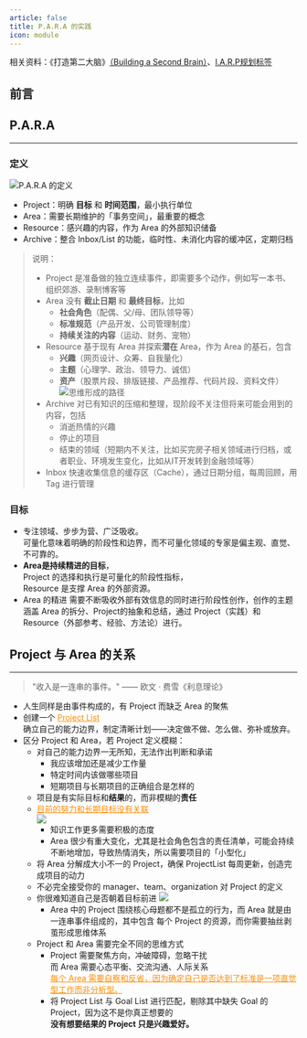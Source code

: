 ```yaml
---
article: false
title: P.A.R.A 的实践
icon: module
---
```


相关资料：《打造第二大脑》[（Building a Second Brain）](https://www.buildingasecondbrain.com/)、[I.A.R.P规划标签](https://help.flomoapp.com/thinking/iarp.html)

## 前言



## P.A.R.A

---

### 定义

![P.A.R.A 的定义](https://cdn.jsdelivr.net/gh/a2981696426/image_store@master/Blog/blog_cms_definition.png)

- Project：明确 **目标** 和 **时间范围**，最小执行单位
- Area：需要长期维护的「事务空间」，最重要的概念
- Resource：感兴趣的内容，作为 Area 的外部知识储备
- Archive：整合 Inbox/List 的功能，临时性、未消化内容的缓冲区，定期归档

> 说明：
> - Project 是准备做的独立连续事件，即需要多个动作，例如写一本书、组织郊游、录制博客等
> - Area 没有 **截止日期** 和 **最终目标**，比如
>   - **社会角色**（配偶、父/母、团队领导等）
>   - **标准规范**（产品开发、公司管理制度）
>   - **持续关注的内容**（运动、财务、宠物）
> - Resource 基于现有 Area 并探索**潜在** Area，作为 Area 的基石，包含
>   - **兴趣**（网页设计、众筹、自我量化）
>   - **主题**（心理学、政治、领导力、诚信）
>   - **资产**（股票片段、排版链接、产品推荐、代码片段、资料文件）
    ![思维形成的路径](https://cdn.jsdelivr.net/gh/a2981696426/image_store@master/Blog/blog_cms_router.png)
> - Archive 对已有知识的压缩和整理，现阶段不关注但将来可能会用到的内容，包括
>   - 消逝热情的兴趣
>   - 停止的项目
>   - 结束的领域（短期内不关注，比如买完房子相关领域进行归档，或者职业、环境发生变化，比如从IT开发转到金融领域等）
> - Inbox 快速收集信息的缓存区（Cache），通过日期分组，每周回顾，用 Tag 进行管理

### 目标

- 专注领域、步步为营、广泛吸收。<br>
  可量化意味着明确的阶段性和边界，而不可量化领域的专家是偏主观、直觉、不可靠的。
- **Area是持续精进的目标**，<br>
  Project 的选择和执行是可量化的阶段性指标，<br>
  Resource 是支撑 Area 的外部资源。
- Area 的精进 需要不断吸收外部有效信息的同时进行阶段性创作，创作的主题涵盖 Area 的拆分、Project的抽象和总结，通过 Project（实践）和 Resource（外部参考、经验、方法论）进行。

## Project 与 Area 的关系

---

> "收入是一连串的事件。" —— 欧文 · 费雪《利息理论》

- 人生同样是由事件构成的，有 Project 而缺乏 Area 的聚焦
- 创建一个 <font color="#FF8C00"><u>Project List</u></font><br>
  确立自己的能力边界，制定清晰计划——决定做不做、怎么做、弥补或放弃。
- 区分 Project 和 Area，若 Project 定义模糊：
  - 对自己的能力边界一无所知，无法作出判断和承诺
    - 我应该增加还是减少工作量
    - 特定时间内该做哪些项目
    - 短期项目与长期项目的正确组合是怎样的
  - 项目是有实际目标和**结果**的，而非模糊的**责任**
  - <font color="#FF8C00"><u>目前的努力和长期目标没有关联</u></font><br>
    ![](https://cdn.jsdelivr.net/gh/a2981696426/image_store@master/Blog/blog_cms_goals.png)
    - 知识工作更多需要积极的态度
    - Area 很少有重大变化，尤其是社会角色包含的责任清单，可能会持续不断地增加，导致热情消失，所以需要项目的「小型化」
  - 将 Area 分解成大小不一的 Project，确保 ProjectList 每周更新，创造完成项目的动力
  - 不必完全接受你的 manager、team、organization 对 Project 的定义
  - 你很难知道自己是否朝着目标前进
    ![](https://cdn.jsdelivr.net/gh/a2981696426/image_store@master/Blog/blog_cms_relationship.png)
    - Area 中的 Project 围绕核心母题都不是孤立的行为，而 Area 就是由一连串事件组成的，其中包含 每个 Project 的资源，而你需要抽丝剥茧形成思维体系
  - Project 和 Area 需要完全不同的思维方式
    - Project 需要聚焦方向，冲破障碍，忽略干扰<br>而 Area 需要心态平衡、交流沟通、人际关系<br><font color="#FF8C00"><u>每个 Area 需要自察和反省，因为确定自己是否达到了标准是一项直觉型工作而非分析型。</u></font>
    - 将 Project List 与 Goal List 进行匹配，剔除其中缺失 Goal 的 Project，因为这不是你真正想要的<br>**没有想要结果的 Project 只是兴趣爱好。**